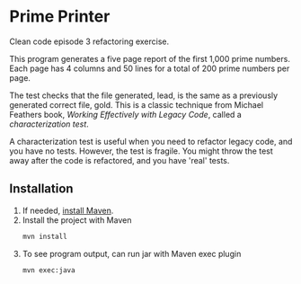 # Prime Printer

Clean code episode 3 refactoring exercise.  

This program generates a five page report of the first 1,000 prime numbers. Each page has 4 columns and 50 lines for a total of 200 prime numbers per page. 

The test checks that the file generated, lead, is the same as a previously generated correct file, gold. 
This is a classic technique from Michael Feathers book, *Working Effectively with Legacy Code*, 
called a *characterization test*.  

A characterization test is useful when you need to refactor legacy code, and you have no tests. 
However, the test is fragile. You might throw the test away after the code is refactored, 
and you have 'real' tests.

## Installation 
1. If needed, [install Maven](https://maven.apache.org/install.html).
2. Install the project with Maven
   ```sh
   mvn install
   ```
3. To see program output, can run jar with Maven exec plugin
   ```sh
   mvn exec:java
   ```
